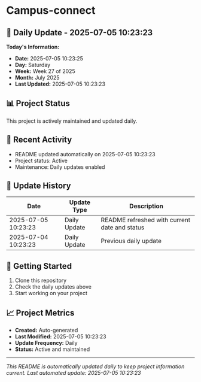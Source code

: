 # Campus-connect

## 📅 Daily Update - 2025-07-05 10:23:23

**Today's Information:**
- **Date:** 2025-07-05 10:23:25
- **Day:** Saturday
- **Week:** Week 27 of 2025
- **Month:** July 2025
- **Last Updated:** 2025-07-05 10:23:23

## 📊 Project Status

This project is actively maintained and updated daily.

## 🚀 Recent Activity

- README updated automatically on 2025-07-05 10:23:23
- Project status: Active
- Maintenance: Daily updates enabled

## 📝 Update History

| Date | Update Type | Description |
|------|-------------|-------------|
| 2025-07-05 10:23:23 | Daily Update | README refreshed with current date and status |
| 2025-07-04 10:23:23 | Daily Update | Previous daily update |

## 🔧 Getting Started

1. Clone this repository
2. Check the daily updates above
3. Start working on your project

## 📈 Project Metrics

- **Created:** Auto-generated
- **Last Modified:** 2025-07-05 10:23:23
- **Update Frequency:** Daily
- **Status:** Active and maintained

---

*This README is automatically updated daily to keep project information current.*
*Last automated update: 2025-07-05 10:23:23*
